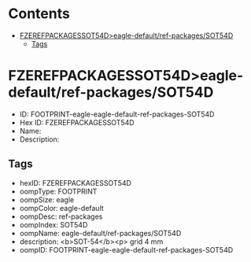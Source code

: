 



Contents
========

* [FZEREFPACKAGESSOT54D>eagle-default/ref-packages/SOT54D](#fzerefpackagessot54deagle-defaultref-packagessot54d)
	* [Tags](#tags)

# FZEREFPACKAGESSOT54D>eagle-default/ref-packages/SOT54D

- ID: FOOTPRINT-eagle-eagle-default-ref-packages-SOT54D
- Hex ID: FZEREFPACKAGESSOT54D
- Name: 
- Description: 

## Tags

- hexID: FZEREFPACKAGESSOT54D
- oompType: FOOTPRINT
- oompSize: eagle
- oompColor: eagle-default
- oompDesc: ref-packages
- oompIndex: SOT54D
- oompName: eagle-default/ref-packages/SOT54D
- description: &lt;b&gt;SOT-54&lt;/b&gt;&lt;p&gt;&#xD;
grid 4 mm
- oompID: FOOTPRINT-eagle-eagle-default-ref-packages-SOT54D
